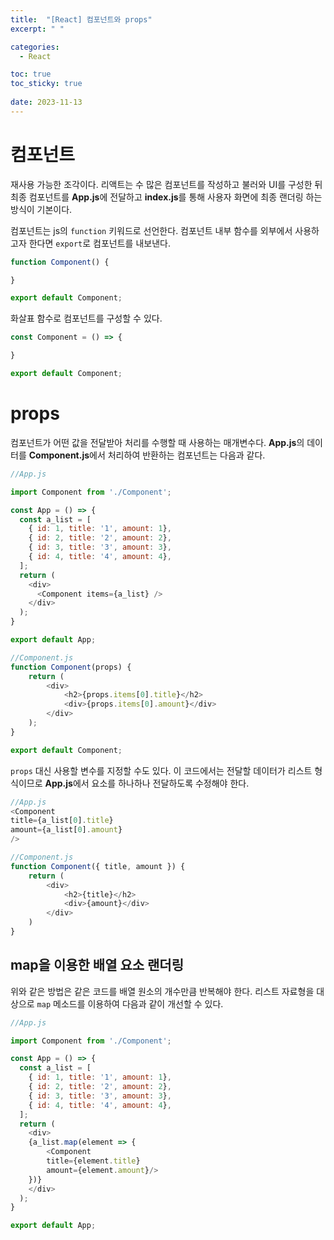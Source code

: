 ```yaml
---
title:  "[React] 컴포넌트와 props"
excerpt: " "

categories:
  - React

toc: true
toc_sticky: true
 
date: 2023-11-13
---
```


# 컴포넌트

재사용 가능한 조각이다. 리액트는 수 많은 컴포넌트를 작성하고 불러와 UI를 구성한 뒤 최종 컴포넌트를 **App.js**에 전달하고 **index.js**를 통해 사용자 화면에 최종 랜더링 하는 방식이 기본이다.

컴포넌트는 js의 `function` 키워드로 선언한다. 컴포넌트 내부 함수를 외부에서 사용하고자 한다면 `export`로 컴포넌트를 내보낸다.

```js
function Component() {

}

export default Component;
```

화살표 함수로 컴포넌트를 구성할 수 있다.

```js
const Component = () => {

}

export default Component;
```

# props

컴포넌트가 어떤 값을 전달받아 처리를 수행할 때 사용하는 매개변수다. **App.js**의 데이터를 **Component.js**에서 처리하여 반환하는 컴포넌트는 다음과 같다.

```js
//App.js

import Component from './Component';

const App = () => {
  const a_list = [
    { id: 1, title: '1', amount: 1},
    { id: 2, title: '2', amount: 2},
    { id: 3, title: '3', amount: 3},
    { id: 4, title: '4', amount: 4},
  ];
  return (
    <div>
      <Component items={a_list} />
    </div>
  );
}

export default App;
```

```js
//Component.js
function Component(props) {
    return (
        <div>
            <h2>{props.items[0].title}</h2>
            <div>{props.items[0].amount}</div>
        </div>
    );
}

export default Component;
```

`props` 대신 사용할 변수를 지정할 수도 있다. 이 코드에서는 전달할 데이터가 리스트 형식이므로 **App.js**에서 요소를 하나하나 전달하도록 수정해야 한다.

```js
//App.js
<Component 
title={a_list[0].title}
amount={a_list[0].amount}
/>

//Component.js
function Component({ title, amount }) {
    return (
        <div>
            <h2>{title}</h2>
            <div>{amount}</div>
        </div>
    )
}
```

## map을 이용한 배열 요소 랜더링

위와 같은 방법은 같은 코드를 배열 원소의 개수만큼 반복해야 한다. 리스트 자료형을 대상으로 `map` 메소드를 이용하여 다음과 같이 개선할 수 있다.

```js
//App.js

import Component from './Component';

const App = () => {
  const a_list = [
    { id: 1, title: '1', amount: 1},
    { id: 2, title: '2', amount: 2},
    { id: 3, title: '3', amount: 3},
    { id: 4, title: '4', amount: 4},
  ];
  return (
    <div>
    {a_list.map(element => {
        <Component 
        title={element.title}
        amount={element.amount}/>
    })}
    </div>
  );
}

export default App;
```